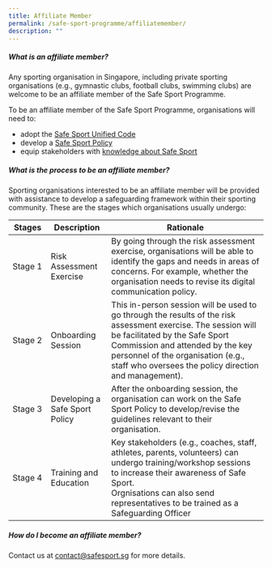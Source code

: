 ```yaml
---
title: Affiliate Member
permalink: /safe-sport-programme/affiliatemember/
description: ""
---
```

##### **What is an affiliate member?**

Any sporting organisation in Singapore, including private sporting organisations (e.g., gymnastic clubs, football clubs, swimming clubs) are welcome to be an affiliate member of the Safe Sport Programme. 

To be an affiliate member of the Safe Sport Programme, organisations will need to:
* adopt the [Safe Sport Unified Code](https://www.safesport.sg/files/Safe%20Sport%20Unified%20Code%20v4.pdf)
* develop a [Safe Sport Policy](https://www.safesport.sg/policy-and-advocacy/resources/) 
* equip stakeholders with [knowledge about Safe Sport](https://www.safesport.sg/training-and-education/awareness-module/)

##### **What is the process to be an affiliate member?**

Sporting organisations interested to be an affiliate member will be provided with assistance to develop a safeguarding framework within their sporting community. These are the stages which organisations usually undergo: 

<table>
	<thead>
		<tr><th style="width:15%"> Stages </th>
		<th> Description </th>
		<th> Rationale </th>
	</tr></thead>
	<tbody>
		<tr>
			<td> Stage 1 </td>
			<td> Risk Assessment Exercise </td>
			<td> By going through the risk assessment exercise, organisations will be able to identify the gaps and needs in areas of concerns. For example, whether the organisation needs to revise its digital communication policy.</td>
		</tr>
		<tr>
			<td> Stage 2 </td>
			<td> Onboarding Session </td>
			<td> This in-person session will be used to go through the results of the risk assessment exercise. The session will be facilitated by the Safe Sport Commission and attended by the key personnel of the organisation (e.g., staff who oversees the policy direction and management).</td>
			</tr>
		<tr>
			<td> Stage 3 </td>
			<td> Developing a Safe Sport Policy </td>
			<td> After the onboarding session, the organisation can work on the Safe Sport Policy to develop/revise the guidelines relevant to their organisation.</td>
			</tr>
		<tr>
			<td> Stage 4 </td>
			<td> Training and Education </td>
			<td> Key stakeholders (e.g., coaches, staff, athletes, parents, volunteers) can undergo training/workshop sessions to increase their awareness of Safe Sport.<br>Orgnisations can also send representatives to be trained as a Safeguarding Officer<br></td>
			</tr>
	</tbody></table>

##### **How do I become an affiliate member?**

Contact us at&nbsp;[contact@safesport.sg](mailto:contact@safesport.sg)&nbsp;for more details.